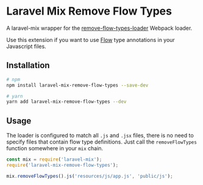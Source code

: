 Laravel Mix Remove Flow Types
=============================

A laravel-mix wrapper for the [remove-flow-types-loader](https://github.com/conorhastings/remove-flow-types-loader) Webpack loader.

Use this extension if you want to use [Flow](https://flowtype.org) type annotations in your Javascript files.

## Installation

```bash
# npm
npm install laravel-mix-remove-flow-types --save-dev

# yarn
yarn add laravel-mix-remove-flow-types --dev
```

## Usage

The loader is configured to match all `.js` and `.jsx` files, there is no need to specify files that contain
flow type definitions. Just call the `removeFlowTypes` function somewhere in your `mix` chain.

```javascript
const mix = require('laravel-mix');
require('laravel-mix-remove-flow-types');

mix.removeFlowTypes().js('resources/js/app.js', 'public/js');

```
